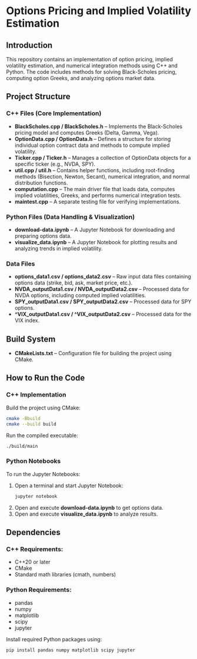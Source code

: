 # **Options Pricing and Implied Volatility Estimation**

## **Introduction**

This repository contains an implementation of option pricing, implied volatility estimation, and numerical integration methods using C++ and Python. The code includes methods for solving Black-Scholes pricing, computing option Greeks, and analyzing options market data.

## **Project Structure**

### **C++ Files (Core Implementation)**

- **BlackScholes.cpp / BlackScholes.h** – Implements the Black-Scholes pricing model and computes Greeks (Delta, Gamma, Vega).
- **OptionData.cpp / OptionData.h** – Defines a structure for storing individual option contract data and methods to compute implied volatility.
- **Ticker.cpp / Ticker.h** – Manages a collection of OptionData objects for a specific ticker (e.g., NVDA, SPY).
- **util.cpp / util.h** – Contains helper functions, including root-finding methods (Bisection, Newton, Secant), numerical integration, and normal distribution functions.
- **computation.cpp** – The main driver file that loads data, computes implied volatilities, Greeks, and performs numerical integration tests.
- **maintest.cpp** – A separate testing file for verifying implementations.

### **Python Files (Data Handling & Visualization)**

- **download-data.ipynb** – A Jupyter Notebook for downloading and preparing options data.
- **visualize_data.ipynb** – A Jupyter Notebook for plotting results and analyzing trends in implied volatility.

### **Data Files**

- **options_data1.csv / options_data2.csv** – Raw input data files containing options data (strike, bid, ask, market price, etc.).
- **NVDA_outputData1.csv / NVDA_outputData2.csv** – Processed data for NVDA options, including computed implied volatilities.
- **SPY_outputData1.csv / SPY_outputData2.csv** – Processed data for SPY options.
- **^VIX_outputData1.csv / ^VIX_outputData2.csv** – Processed data for the VIX index.

## **Build System**

- **CMakeLists.txt** – Configuration file for building the project using CMake.

## **How to Run the Code**

### **C++ Implementation**

Build the project using CMake:

```sh
cmake -Bbuild
cmake --build build
```

Run the compiled executable:

```sh
./build/main
```

### **Python Notebooks**

To run the Jupyter Notebooks:

1. Open a terminal and start Jupyter Notebook:
   ```sh
   jupyter notebook
   ```
2. Open and execute **download-data.ipynb** to get options data.
3. Open and execute **visualize_data.ipynb** to analyze results.

## **Dependencies**

### **C++ Requirements:**

- C++20 or later
- CMake
- Standard math libraries (cmath, numbers)

### **Python Requirements:**

- pandas
- numpy
- matplotlib
- scipy
- jupyter

Install required Python packages using:

```sh
pip install pandas numpy matplotlib scipy jupyter
```
